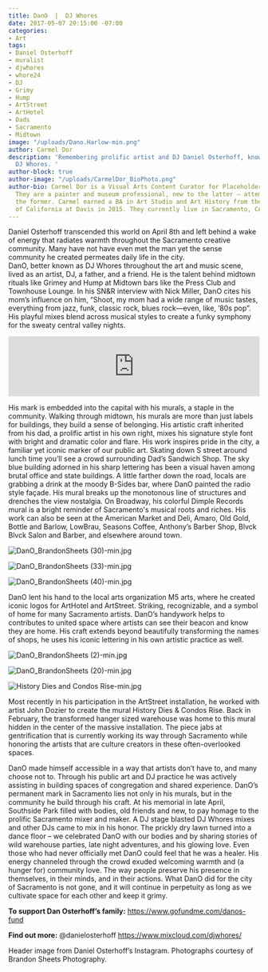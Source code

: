 ```yaml
---
title: DanO  |  DJ Whores
date: 2017-05-07 20:15:00 -07:00
categories:
- Art
tags:
- Daniel Osterhoff
- muralist
- djwhores
- whore24
- DJ
- Grimy
- Hump
- ArtStreet
- ArtHotel
- Dads
- Sacramento
- Midtown
image: "/uploads/Dano.Harlow-min.png"
author: Carmel Dor
description: 'Remembering prolific artist and DJ Daniel Osterhoff, known by many as
  DJ Whores. '
author-block: true
author-image: "/uploads/CarmelDor_BioPhoto.png"
author-bio: Carmel Dor is a Visual Arts Content Curator for Placeholder Magazine.
  They are a painter and museum professional, new to the latter – attempting to navigate
  the former. Carmel earned a BA in Art Studio and Art History from the University
  of California at Davis in 2015. They currently live in Sacramento, CA.
---
```


Daniel Osterhoff transcended this world on April 8th and left behind a wake of energy that radiates warmth throughout the Sacramento creative community. Many have not have even met the man yet the sense community he created permeates daily life in the city.  
DanO, better known as DJ Whores throughout the art and music scene, lived as an artist, DJ, a father, and a friend. He is the talent behind midtown rituals like Grimey and Hump at Midtown bars like the Press Club and Townhouse Lounge. In his SN&R interview with Nick Miller, DanO cites his mom’s influence on him, “Shoot, my mom had a wide range of music tastes, everything from jazz, funk, classic rock, blues rock—even, like, ’80s pop”. His playful mixes blend across musical styles to create a funky symphony for the sweaty central valley nights. 


<iframe width="100%" height="120" src="https://www.mixcloud.com/widget/iframe/?feed=https%3A%2F%2Fwww.mixcloud.com%2Fdjwhores%2Fdj-whores-summer-bass-mix-july-2009%2F&hide_cover=1&light=1" frameborder="0"></iframe>


His mark is embedded into the capital with his murals, a staple in the community. Walking through midtown, his murals are more than just labels for buildings, they build a sense of belonging. His artistic craft inherited from his dad, a prolific artist in his own right, mixes his signature style font with bright and dramatic color and flare. His work inspires pride in the city, a familiar yet iconic marker of our public art. Skating down S street around lunch time you’ll see a crowd surrounding Dad’s Sandwich Shop. The sky blue building adorned in his sharp lettering has been a visual haven among brutal office and state buildings. A little farther down the road, locals are grabbing a drink at the moody B-Sides bar, where DanO painted the radio style façade. His mural breaks up the monotonous line of structures and drenches the view nostalgia. On Broadway, his colorful Dimple Records mural is a bright reminder of Sacramento's musical roots and riches. His work can also be seen at the American Market and Deli, Amaro, Old Gold, Bottle and Barlow, LowBrau, Seasons Coffee, Anthony’s Barber Shop, Blvck Blvck Salon and Barber, and elsewhere around town. 

![DanO_BrandonSheets (30)-min.jpg](/uploads/DanO_BrandonSheets%20(30)-min.jpg)

![DanO_BrandonSheets (33)-min.jpg](/uploads/DanO_BrandonSheets%20(33)-min.jpg)

![DanO_BrandonSheets (40)-min.jpg](/uploads/DanO_BrandonSheets%20(40)-min.jpg)

DanO lent his hand to the local arts organization M5 arts, where he created iconic logos for ArtHotel and ArtStreet. Striking, recognizable, and a symbol of home for many Sacramento artists. DanO’s handywork helps to contributes to united space where artists can see their beacon and know they are home. His craft extends beyond beautifully transforming the names of shops, he uses his iconic lettering in his own artistic practice as well. 

![DanO_BrandonSheets (2)-min.jpg](/uploads/DanO_BrandonSheets%20(2)-min.jpg)

![DanO_BrandonSheets (20)-min.jpg](/uploads/DanO_BrandonSheets%20(20)-min.jpg)

![History Dies and Condos Rise-min.jpg](/uploads/History%20Dies%20and%20Condos%20Rise-min.jpg)

Most recently in his participation in the ArtStreet installation, he worked with artist John Dozier to create the mural History Dies & Condos Rise. Back in February, the transformed hanger sized warehouse was home to this mural hidden in the center of the massive installation. The piece jabs at gentrification that is currently working its way through Sacramento while honoring the artists that are culture creators in these often-overlooked spaces. 
 
DanO made himself accessible in a way that artists don’t have to, and many choose not to. Through his public art and DJ practice he was actively assisting in building spaces of congregation and shared experience. DanO’s permanent mark in Sacramento lies not only in his murals, but in the community he build through his craft. At his memorial in late April, Southside Park filled with bodies, old friends and new, to pay homage to the prolific Sacramento mixer and maker. A DJ stage blasted DJ Whores mixes and other DJs came to mix in his honor. The prickly dry lawn turned into a dance floor – we celebrated DanO with our bodies and by sharing stories of wild warehouse parties, late night adventures, and his glowing love. Even those who had never officially met DanO could feel that he was a healer.  His energy channeled through the crowd exuded welcoming warmth and (a hunger for) community love. The way people preserve his presence in themselves, in their minds, and in their actions. What DanO did for the city of Sacramento is not gone, and it will continue in perpetuity as long as we cultivate space for each other and keep it grimy. 

**To support Dan Osterhoff’s family:**
https://www.gofundme.com/danos-fund

**Find out more:**
@danielosterhoff
https://www.mixcloud.com/djwhores/

Header image from Daniel Osterhoff’s Instagram.
Photographs courtesy of Brandon Sheets Photography.
